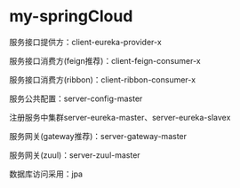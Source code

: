 # my-springCloud

服务接口提供方：client-eureka-provider-x

服务接口消费方(feign推荐)：client-feign-consumer-x

服务接口消费方(ribbon)：client-ribbon-consumer-x

服务公共配置：server-config-master

注册服务中集群server-eureka-master、server-eureka-slavex

服务网关(gateway推荐)：server-gateway-master

服务网关(zuul)：server-zuul-master

数据库访问采用：jpa
